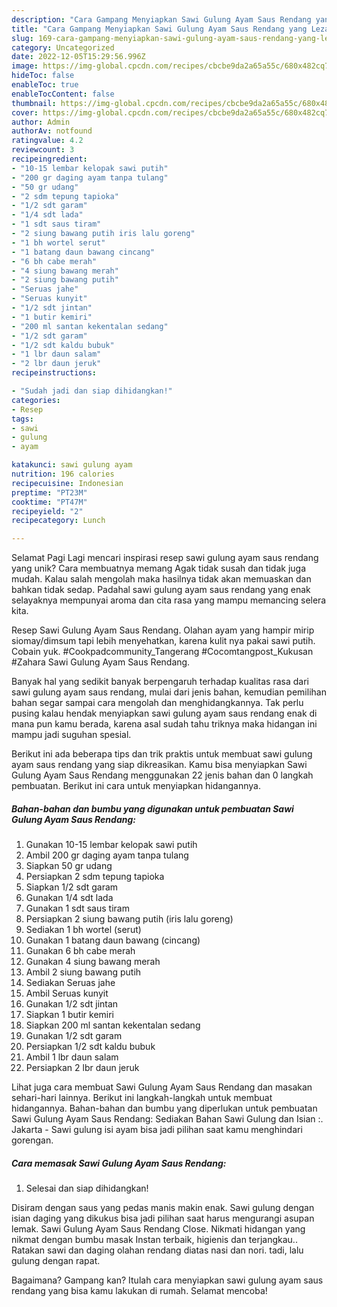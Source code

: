 ```yaml
---
description: "Cara Gampang Menyiapkan Sawi Gulung Ayam Saus Rendang yang Lezat Sekali, Sempurna"
title: "Cara Gampang Menyiapkan Sawi Gulung Ayam Saus Rendang yang Lezat Sekali, Sempurna"
slug: 169-cara-gampang-menyiapkan-sawi-gulung-ayam-saus-rendang-yang-lezat-sekali-sempurna
category: Uncategorized
date: 2022-12-05T15:29:56.996Z
image: https://img-global.cpcdn.com/recipes/cbcbe9da2a65a55c/680x482cq70/sawi-gulung-ayam-saus-rendang-foto-resep-utama.jpg
hideToc: false
enableToc: true
enableTocContent: false
thumbnail: https://img-global.cpcdn.com/recipes/cbcbe9da2a65a55c/680x482cq70/sawi-gulung-ayam-saus-rendang-foto-resep-utama.jpg
cover: https://img-global.cpcdn.com/recipes/cbcbe9da2a65a55c/680x482cq70/sawi-gulung-ayam-saus-rendang-foto-resep-utama.jpg
author: Admin
authorAv: notfound
ratingvalue: 4.2
reviewcount: 3
recipeingredient:
- "10-15 lembar kelopak sawi putih"
- "200 gr daging ayam tanpa tulang"
- "50 gr udang"
- "2 sdm tepung tapioka"
- "1/2 sdt garam"
- "1/4 sdt lada"
- "1 sdt saus tiram"
- "2 siung bawang putih iris lalu goreng"
- "1 bh wortel serut"
- "1 batang daun bawang cincang"
- "6 bh cabe merah"
- "4 siung bawang merah"
- "2 siung bawang putih"
- "Seruas jahe"
- "Seruas kunyit"
- "1/2 sdt jintan"
- "1 butir kemiri"
- "200 ml santan kekentalan sedang"
- "1/2 sdt garam"
- "1/2 sdt kaldu bubuk"
- "1 lbr daun salam"
- "2 lbr daun jeruk"
recipeinstructions:

- "Sudah jadi dan siap dihidangkan!"
categories:
- Resep
tags:
- sawi
- gulung
- ayam

katakunci: sawi gulung ayam 
nutrition: 196 calories
recipecuisine: Indonesian
preptime: "PT23M"
cooktime: "PT47M"
recipeyield: "2"
recipecategory: Lunch

---
```



Selamat Pagi Lagi mencari inspirasi resep sawi gulung ayam saus rendang yang unik? Cara membuatnya memang Agak tidak susah dan tidak juga mudah. Kalau salah mengolah maka hasilnya tidak akan memuaskan dan bahkan tidak sedap. Padahal sawi gulung ayam saus rendang yang enak selayaknya mempunyai aroma dan cita rasa yang mampu memancing selera kita.


Resep Sawi Gulung Ayam Saus Rendang. Olahan ayam yang hampir mirip siomay/dimsum tapi lebih menyehatkan, karena kulit nya pakai sawi putih. Cobain yuk. #Cookpadcommunity_Tangerang #Cocomtangpost_Kukusan #Zahara Sawi Gulung Ayam Saus Rendang.

Banyak hal yang sedikit banyak berpengaruh terhadap kualitas rasa dari sawi gulung ayam saus rendang, mulai dari jenis bahan, kemudian pemilihan bahan segar sampai cara mengolah dan menghidangkannya. Tak perlu pusing kalau hendak menyiapkan sawi gulung ayam saus rendang enak di mana pun kamu berada, karena asal sudah tahu triknya maka hidangan ini mampu jadi suguhan spesial.


Berikut ini ada beberapa tips dan trik praktis untuk membuat sawi gulung ayam saus rendang yang siap dikreasikan. Kamu bisa menyiapkan Sawi Gulung Ayam Saus Rendang menggunakan 22 jenis bahan dan 0 langkah pembuatan. Berikut ini cara untuk menyiapkan hidangannya.

<!--inarticleads1-->

##### Bahan-bahan dan bumbu yang digunakan untuk pembuatan Sawi Gulung Ayam Saus Rendang:

1. Gunakan 10-15 lembar kelopak sawi putih
1. Ambil 200 gr daging ayam tanpa tulang
1. Siapkan 50 gr udang
1. Persiapkan 2 sdm tepung tapioka
1. Siapkan 1/2 sdt garam
1. Gunakan 1/4 sdt lada
1. Gunakan 1 sdt saus tiram
1. Persiapkan 2 siung bawang putih (iris lalu goreng)
1. Sediakan 1 bh wortel (serut)
1. Gunakan 1 batang daun bawang (cincang)
1. Gunakan 6 bh cabe merah
1. Gunakan 4 siung bawang merah
1. Ambil 2 siung bawang putih
1. Sediakan Seruas jahe
1. Ambil Seruas kunyit
1. Gunakan 1/2 sdt jintan
1. Siapkan 1 butir kemiri
1. Siapkan 200 ml santan kekentalan sedang
1. Gunakan 1/2 sdt garam
1. Persiapkan 1/2 sdt kaldu bubuk
1. Ambil 1 lbr daun salam
1. Persiapkan 2 lbr daun jeruk


Lihat juga cara membuat Sawi Gulung Ayam Saus Rendang dan masakan sehari-hari lainnya. Berikut ini langkah-langkah untuk membuat hidangannya. Bahan-bahan dan bumbu yang diperlukan untuk pembuatan Sawi Gulung Ayam Saus Rendang: Sediakan Bahan Sawi Gulung dan Isian :. Jakarta - Sawi gulung isi ayam bisa jadi pilihan saat kamu menghindari gorengan. 

<!--inarticleads2-->

##### Cara memasak Sawi Gulung Ayam Saus Rendang:


1. Selesai dan siap dihidangkan!

Disiram dengan saus yang pedas manis makin enak. Sawi gulung dengan isian daging yang dikukus bisa jadi pilihan saat harus mengurangi asupan lemak. Sawi Gulung Ayam Saus Rendang Close. Nikmati hidangan yang nikmat dengan bumbu masak Instan terbaik, higienis dan terjangkau.. Ratakan sawi dan daging olahan rendang diatas nasi dan nori. tadi, lalu gulung dengan rapat. 

Bagaimana? Gampang kan? Itulah cara menyiapkan sawi gulung ayam saus rendang yang bisa kamu lakukan di rumah. Selamat mencoba!
